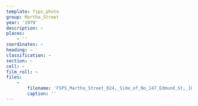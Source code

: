 ```yaml
---
template: fsps_photo
group: Martha_Street
year: '1979'
description: ~
places:
    - ''
coordinates: ~
heading: ~
classification: ~
section: ~
cell: ~
film_roll: ~
files:
    -
        filename: 'FSPS_Martha_Street_024,_Side_of_No_147_Edmund_St,_18-5-D,_1979.png'
        caption: ''
---
```

